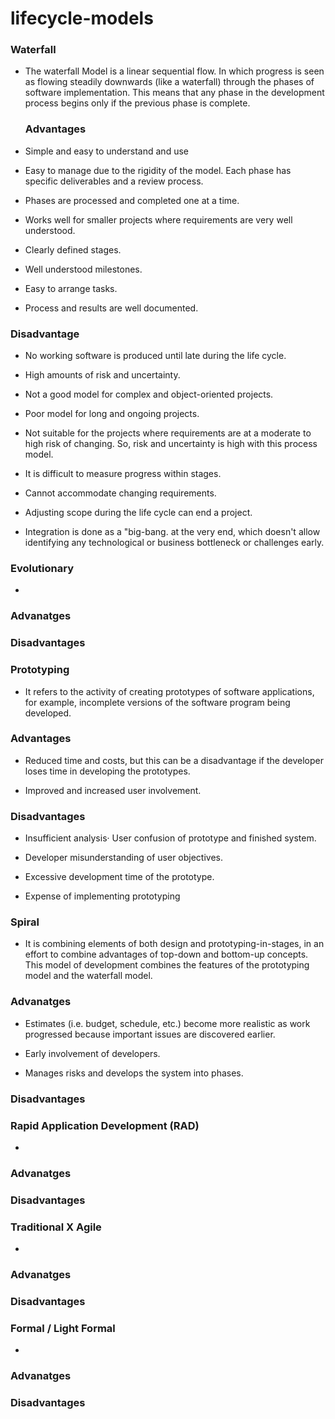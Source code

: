 # lifecycle-models
### Waterfall
   - The waterfall Model is a linear sequential flow. In which progress is seen as flowing steadily downwards (like a waterfall) through the phases of software implementation. This means that any phase in the development process begins only if the previous phase is complete.
    
     ### Advantages
     
   - Simple and easy to understand and use

   - Easy to manage due to the rigidity of the model. Each phase has specific deliverables and a review process.

   - Phases are processed and completed one at a time.

   - Works well for smaller projects where requirements are very well understood.

   - Clearly defined stages.

   - Well understood milestones.

   - Easy to arrange tasks.

   - Process and results are well documented.
    
  ### Disadvantage
     
   - No working software is produced until late during the life cycle.

   - High amounts of risk and uncertainty.

   - Not a good model for complex and object-oriented projects.

   - Poor model for long and ongoing projects.

   - Not suitable for the projects where requirements are at a moderate to high risk of changing. So, risk and uncertainty is high with        this process model.
   
   - It is difficult to measure progress within stages.

   - Cannot accommodate changing requirements.

   - Adjusting scope during the life cycle can end a project.

   - Integration is done as a "big-bang. at the very end, which doesn't allow identifying any technological or business bottleneck or      challenges early.
### Evolutionary
- 

### Advanatges

### Disadvantages

### Prototyping
   - It refers to the activity of creating prototypes of software applications, for example, incomplete versions of the software program being developed.
    
 ### Advantages
    
   - Reduced time and costs, but this can be a disadvantage if the developer loses time in developing the prototypes.
    
   - Improved and increased user involvement.
    
 ### Disadvantages
    
   - Insufficient analysis· User confusion of prototype and finished system.
    
   - Developer misunderstanding of user objectives.
    
   - Excessive development time of the prototype.
    
   - Expense of implementing prototyping
    
### Spiral
- It is combining elements of both design and prototyping-in-stages, in an effort to combine advantages of top-down and bottom-up concepts. This model of development combines the features of the prototyping model and the waterfall model.

### Advanatges
- Estimates (i.e. budget, schedule, etc.) become more realistic as work progressed because important issues are discovered earlier.

- Early involvement of developers.

- Manages risks and develops the system into phases.

### Disadvantages

### Rapid Application Development (RAD)
-

### Advanatges

### Disadvantages

### Traditional X Agile
- 

### Advanatges

### Disadvantages

### Formal / Light Formal
- 

### Advanatges

### Disadvantages

